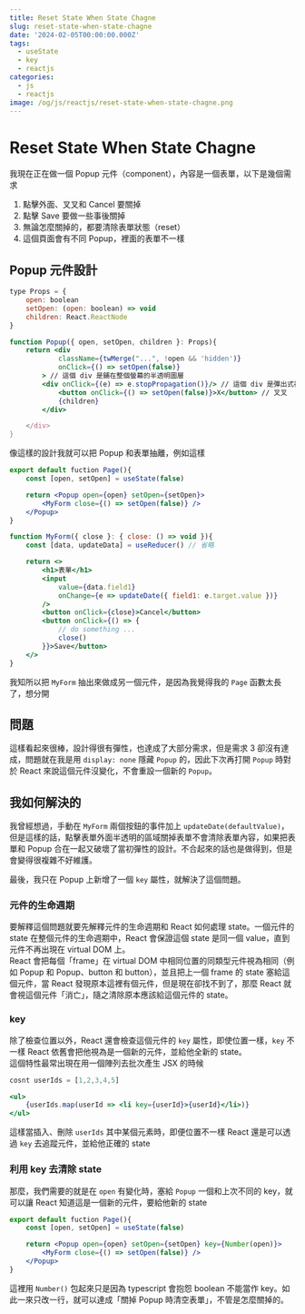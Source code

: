 ```yaml
---
title: Reset State When State Chagne
slug: reset-state-when-state-chagne
date: '2024-02-05T00:00:00.000Z'
tags:
  - useState
  - key
  - reactjs
categories:
  - js
  - reactjs
image: /og/js/reactjs/reset-state-when-state-chagne.png
---
```


# Reset State When State Chagne
我現在正在做一個 Popup 元件（component），內容是一個表單，以下是幾個需求

1. 點擊外面、叉叉和 Cancel 要關掉
2. 點擊 Save 要做一些事後關掉
3. 無論怎麼關掉的，都要清除表單狀態（reset）
4. 這個頁面會有不同 Popup，裡面的表單不一樣

## Popup 元件設計

```jsx
type Props = {
    open: boolean
    setOpen: (open: boolean) => void
    children: React.ReactNode
}

function Popup({ open, setOpen, children }: Props){
    return <div 
            className={twMerge("...", !open && 'hidden')}
            onClick={() => setOpen(false)}
        > // 這個 div 是鋪在整個螢幕的半透明圖層
        <div onClick={(e) => e.stopPropagation()}/> // 這個 div 是彈出式視窗，白色底
            <button onClick={() => setOpen(false)}>X</button> // 叉叉
            {children}
        </div>

    </div>
}
```

像這樣的設計我就可以把 Popup 和表單抽離，例如這樣

```jsx
export default fuction Page(){
    const [open, setOpen] = useState(false)

    return <Popup open={open} setOpen={setOpen}>
        <MyForm close={() => setOpen(false)} />
    </Popup>
}

function MyForm({ close }: { close: () => void }){
    const [data, updateData] = useReducer() // 省略

    return <>
        <h1>表單</h1>
        <input
            value={data.field1}
            onChange={e => updateDate({ field1: e.target.value })}
        />
        <button onClick={close}>Cancel</button>
        <button onClick={() => {
            // do something ...
            close()
        }}>Save</button>
    </>
}
```

我知所以把 `MyForm` 抽出來做成另一個元件，是因為我覺得我的 `Page` 函數太長了，想分開

## 問題
這樣看起來很棒，設計得很有彈性，也達成了大部分需求，但是需求 3 卻沒有達成，問題就在我是用 `display: none` 隱藏 `Popup` 的，因此下次再打開 `Popup` 時對於 React 來說這個元件沒變化，不會重設一個新的 `Popup`。

## 我如何解決的
我曾經想過，手動在 `MyForm` 兩個按鈕的事件加上 `updateDate(defaultValue)`，但是這樣的話，點擊表單外面半透明的區域關掉表單不會清除表單內容，如果把表單和 Popup 合在一起又破壞了當初彈性的設計。不合起來的話也是做得到，但是會變得很複雜不好維護。  

最後，我只在 Popup 上新增了一個 `key` 屬性，就解決了這個問題。  

### 元件的生命週期
要解釋這個問題就要先解釋元件的生命週期和 React 如何處理 state。一個元件的 state 在整個元件的生命週期中，React 會保證這個 state 是同一個 value，直到元件不再出現在 virtual DOM 上。  
React 會把每個「frame」在 virtual DOM 中相同位置的同類型元件視為相同（例如 Popup 和 Popup、button 和 button），並且把上一個 frame 的 state 塞給這個元件，當 React 發現原本這裡有個元件，但是現在卻找不到了，那麼 React 就會視這個元件「消亡」，隨之清除原本應該給這個元件的 state。

### key
除了檢查位置以外，React 還會檢查這個元件的 `key` 屬性，即使位置一樣，`key` 不一樣 React 依舊會把他視為是一個新的元件，並給他全新的 state。  
這個特性最常出現在用一個陣列去批次產生 JSX 的時候

```jsx
cosnt userIds = [1,2,3,4,5]

<ul>
    {userIds.map(userId => <li key={userId}>{userId}</li>)}
</ul>
```

這樣當插入、刪除 `userIds` 其中某個元素時，即便位置不一樣 React 還是可以透過 `key` 去追蹤元件，並給他正確的 state

### 利用 key 去清除 state
那麼，我們需要的就是在 `open` 有變化時，塞給 `Popup` 一個和上次不同的 key，就可以讓 React 知道這是一個新的元件，要給他新的 state

```jsx
export default fuction Page(){
    const [open, setOpen] = useState(false)

    return <Popup open={open} setOpen={setOpen} key={Number(open)}>
        <MyForm close={() => setOpen(false)} />
    </Popup>
}
```

這裡用 `Number()` 包起來只是因為 typescript 會抱怨 boolean 不能當作 key。如此一來只改一行，就可以達成「關掉 Popup 時清空表單」，不管是怎麼關掉的。
